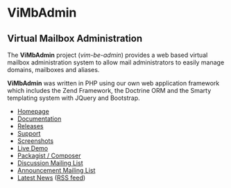 # ViMbAdmin 
## Virtual Mailbox Administration

The **ViMbAdmin** project (*vim-be-admin*) provides a web based virtual mailbox administration system to allow mail administrators to easily manage domains, mailboxes and aliases. 

**ViMbAdmin** was written in PHP using our own web application framework which includes the Zend Framework, the Doctrine ORM and the Smarty templating system with JQuery and Bootstrap.



* [Homepage](http://www.vimbadmin.net/)
* [Documentation](https://github.com/opensolutions/ViMbAdmin/wiki)
* [Releases](https://github.com/opensolutions/ViMbAdmin/releases)
* [Support](http://www.vimbadmin.net/support.php)
* [Screenshots](http://www.vimbadmin.net/screenshots.php)
* [Live Demo](http://www.vimbadmin.net/demo)
* [Packagist / Composer](https://packagist.org/packages/opensolutions/vimbadmin)
* [Discussion Mailing List](http://groups.google.com/group/vimbadmin-discuss)
* [Announcement Mailing List](http://groups.google.com/group/vimbadmin-announce)
* [Latest News](http://www.barryodonovan.com/tag/vimbadmin) ([RSS feed](http://www.barryodonovan.com/tag/vimbadmin/feed/))

